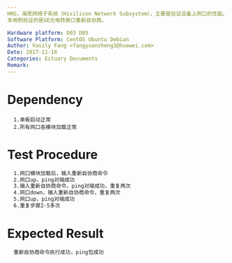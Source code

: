 ```yaml
---
HNS，海思网络子系统（Hisilicon Network Subsystem），主要是验证设备上网口的性能。
本用例验证的是GE光电转换口重新自协商。

Hardware platform: D03 D05  
Software Platform: CentOS Ubuntu Debian 
Author: Vasily Fang <fangyuanzheng3@huawei.com>  
Date: 2017-11-16
Categories: Estuary Documents  
Remark:
---
```


# Dependency
```
  1.单板启动正常
  2.所有网口各模块加载正常
```

# Test Procedure
```bash
  1.网口模块加载后，输入重新自协商命令
  2.网口up，ping对端成功
  3.输入重新自协商命令，ping对端成功，重复两次
  4.网口down，输入重新自协商命令，重复两次
  5.网口up，ping对端成功
  6.重复步骤2-5多次
```

# Expected Result
```bash
  重新自协商命令执行成功，ping包成功
```
